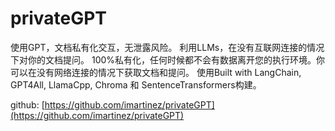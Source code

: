 # privateGPT

使用GPT，文档私有化交互，无泄露风险。
利用LLMs，在没有互联网连接的情况下对你的文档提问。
100%私有化，任何时候都不会有数据离开您的执行环境。你可以在没有网络连接的情况下获取文档和提问。
使用Built with LangChain, GPT4All, LlamaCpp, Chroma 和 SentenceTransformers构建。

github: [https://github.com/imartinez/privateGPT](https://github.com/imartinez/privateGPT)